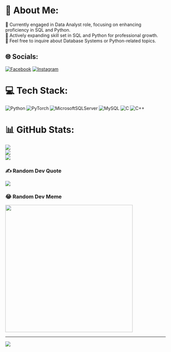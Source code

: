 # 💫 About Me:
🔭 Currently engaged in Data Analyst role, focusing on enhancing proficiency in SQL and Python.<br>🌱 Actively expanding skill set in SQL and Python for professional growth.<br>💬 Feel free to inquire about Database Systems or Python-related topics.


## 🌐 Socials:
[![Facebook](https://img.shields.io/badge/Facebook-%231877F2.svg?logo=Facebook&logoColor=white)](https://facebook.com/https://www.facebook.com/vytzyy/) [![Instagram](https://img.shields.io/badge/Instagram-%23E4405F.svg?logo=Instagram&logoColor=white)](https://instagram.com/https://www.instagram.com/vyhocdata/) 

# 💻 Tech Stack:
![Python](https://img.shields.io/badge/python-3670A0?style=for-the-badge&logo=python&logoColor=ffdd54) ![PyTorch](https://img.shields.io/badge/PyTorch-%23EE4C2C.svg?style=for-the-badge&logo=PyTorch&logoColor=white) ![MicrosoftSQLServer](https://img.shields.io/badge/Microsoft%20SQL%20Server-CC2927?style=for-the-badge&logo=microsoft%20sql%20server&logoColor=white) ![MySQL](https://img.shields.io/badge/mysql-%2300000f.svg?style=for-the-badge&logo=mysql&logoColor=white) ![C](https://img.shields.io/badge/c-%2300599C.svg?style=for-the-badge&logo=c&logoColor=white) ![C++](https://img.shields.io/badge/c++-%2300599C.svg?style=for-the-badge&logo=c%2B%2B&logoColor=white)
# 📊 GitHub Stats:
![](https://github-readme-stats.vercel.app/api?username=thuyvy13&theme=dark&hide_border=false&include_all_commits=false&count_private=false)<br/>
![](https://github-readme-streak-stats.herokuapp.com/?user=thuyvy13&theme=dark&hide_border=false)<br/>
![](https://github-readme-stats.vercel.app/api/top-langs/?username=thuyvy13&theme=dark&hide_border=false&include_all_commits=false&count_private=false&layout=compact)

### ✍️ Random Dev Quote
![](https://quotes-github-readme.vercel.app/api?type=horizontal&theme=radical)

### 😂 Random Dev Meme
<img src='https://randommeme-five.vercel.app/' style="height: 400px;"/>

---
[![](https://visitcount.itsvg.in/api?id=thuyvy13&icon=0&color=0)](https://visitcount.itsvg.in)

<!-- Proudly created with GPRM ( https://gprm.itsvg.in ) -->
